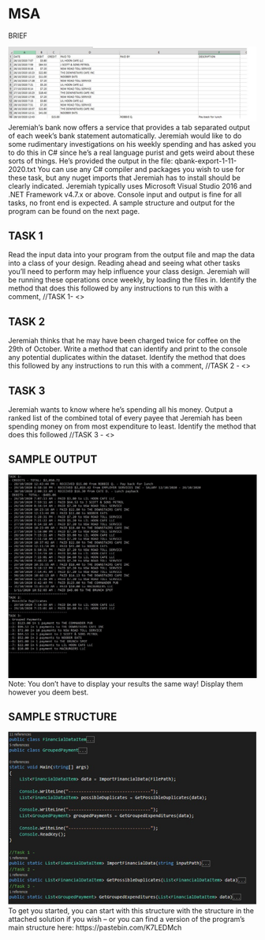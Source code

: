 # MSA
BRIEF
 
<img src="https://github.com/comkwang/MSA/blob/main/BRIEF.jpg" alt="BRIEF">
Jeremiah’s bank now offers a service that provides a tab separated output of each week’s bank statement automatically. Jeremiah would like to do some rudimentary investigations on his weekly spending and has asked you to do this in C# since he’s a real language purist and gets weird about these sorts of things.
He’s provided the output in the file: qbank-export-1-11-2020.txt
You can use any C# compiler and packages you wish to use for these task, but any nuget imports that Jeremiah has to install should be clearly indicated.
Jeremiah typically uses Microsoft Visual Studio 2016 and .NET Framework v4.7.x or above.
Console input and output is fine for all tasks, no front end is expected.
A sample structure and output for the program can be found on the next page.


<H2>TASK 1</H2>
Read the input data into your program from the output file and map the data into a class of your design. 
Reading ahead and seeing what other tasks you’ll need to perform may help influence your class design. 
Jeremiah will be running these operations once weekly, by loading the files in.
Identify the method that does this followed by any instructions to run this with a comment, 
//TASK 1- <<Instructions>>

<H2>TASK 2</H2>
Jeremiah thinks that he may have been charged twice for coffee on the 29th of October. 
Write a method that can identify and print to the console any potential duplicates within the dataset. 
Identify the method that does this followed by any instructions to run this with a comment, 
//TASK 2 - <<Instructions>>

<H2>TASK 3</H2>
Jeremiah wants to know where he’s spending all his money. 
Output a ranked list of the combined total of every payee that Jeremiah has been spending money on from most expenditure to least. 
Identify the method that does this followed
//TASK 3 - <<Instructions>>


<H2>SAMPLE OUTPUT</H2>
<img src="https://github.com/comkwang/MSA/blob/main/SAMPLEOUT.jpg" alt="BRIEF">
Note: You don’t have to display your results the same way! Display them however you deem best.

<H2>SAMPLE STRUCTURE</H2>
<img src="https://github.com/comkwang/MSA/blob/main/SAMPLESTRUCTURE.jpg" alt="BRIEF">
To get you started, you can start with this structure with the structure in the attached solution 
if you wish – or you can find a version of the program’s main structure here: https://pastebin.com/K7LEDMch

